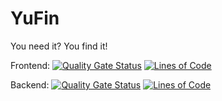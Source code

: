 # YuFin
You need it? You find it!

Frontend: [![Quality Gate Status](https://sonarcloud.io/api/project_badges/measure?project=vladimirklippert93_YuFin-frontend&metric=alert_status)](https://sonarcloud.io/summary/new_code?id=vladimirklippert93_YuFin-frontend)
[![Lines of Code](https://sonarcloud.io/api/project_badges/measure?project=vladimirklippert93_YuFin-frontend&metric=ncloc)](https://sonarcloud.io/summary/new_code?id=vladimirklippert93_YuFin-frontend)

Backend: [![Quality Gate Status](https://sonarcloud.io/api/project_badges/measure?project=vladimirklippert93_YuFin-backend&metric=alert_status)](https://sonarcloud.io/summary/new_code?id=vladimirklippert93_YuFin-backend)
[![Lines of Code](https://sonarcloud.io/api/project_badges/measure?project=vladimirklippert93_YuFin-backend&metric=ncloc)](https://sonarcloud.io/summary/new_code?id=vladimirklippert93_YuFin-backend)
